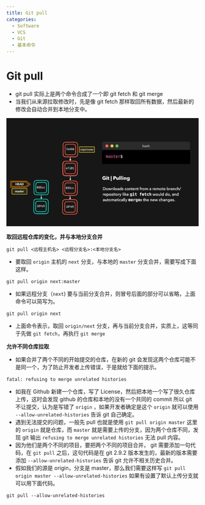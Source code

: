 ```yaml
---
title: Git pull
categories:
  - Software
  - VCS
  - Git
  - 基本命令
---
```

# Git pull

- git pull 实际上是两个命令合成了一个即 git fetch 和 git merge
- 当我们从来源拉取修改时，先是像 git fetch 那样取回所有数据，然后最新的修改会自动合并到本地分支中。

![](https://raw.githubusercontent.com/LuShan123888/Files/main/Pictures/2020-12-10-vS253GcLbUsfOzW.gif)

**取回远程仓库的变化，并与本地分支合并**

```shell
git pull <远程主机名> <远程分支名>:<本地分支名>
```

- 要取回 `origin` 主机的 `next` 分支，与本地的 `master` 分支合并，需要写成下面这样。

```shell
git pull origin next:master
```

- 如果远程分支（`next`) 要与当前分支合并，则冒号后面的部分可以省略，上面命令可以简写为。

```shell
git pull origin next
```

- 上面命令表示，取回 `origin/next` 分支，再与当前分支合并，实质上，这等同于先做 `git fetch`，再执行 `git merge`

**允许不同仓库拉取**

- 如果合并了两个不同的开始提交的仓库，在新的 git 会发现这两个仓库可能不是同一个，为了防止开发者上传错误，于是就给下面的提示。

```
fatal: refusing to merge unrelated histories
```

- 如我在 Github 新建一个仓库，写了 License，然后把本地一个写了很久仓库上传，这时会发现 github 的仓库和本地的没有一个共同的 commit 所以 git 不让提交，认为是写错了 `origin` ，如果开发者确定是这个 `origin` 就可以使用 `--allow-unrelated-histories` 告诉 git 自己确定。
- 遇到无法提交的问题，一般先 pull 也就是使用 `git pull origin master` 这里的 `origin` 就是仓库，而 `master` 就是需要上传的分支，因为两个仓库不同，发现 git 输出 `refusing to merge unrelated histories` 无法 pull 内容。
- 因为他们是两个不同的项目，要把两个不同的项目合并， git 需要添加一句代码，在 `git pull` 之后，这句代码是在 git 2.9.2 版本发生的，最新的版本需要添加 `--allow-unrelated-histories` 告诉 git 允许不相关历史合并。
- 假如我们的源是 origin，分支是 master，那么我们需要这样写 `git pull origin master --allow-unrelated-histories` 如果有设置了默认上传分支就可以用下面代码。

```shell
git pull --allow-unrelated-histories
```

